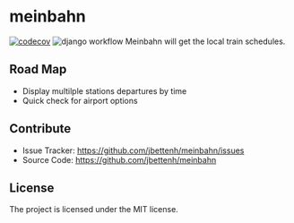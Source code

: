 
meinbahn
========
[![codecov](https://codecov.io/gh/jbettenh/meinbahn/branch/trunk/graph/badge.svg?token=IP3X3HAUAK)](https://codecov.io/gh/jbettenh/meinbahn)
![django workflow](https://github.com/jbettenh/meinbahn/actions/workflows/django.yml/badge.svg)
Meinbahn will get the local train schedules.


Road Map
--------
- Display multilple stations departures by time
- Quick check for airport options


Contribute
----------

- Issue Tracker: https://github.com/jbettenh/meinbahn/issues
- Source Code: https://github.com/jbettenh/meinbahn



License
-------

The project is licensed under the MIT license.
